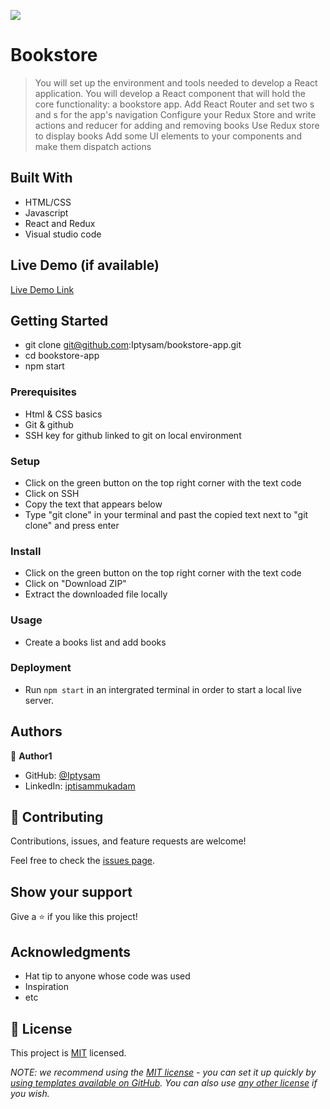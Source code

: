 ![](https://img.shields.io/badge/Microverse-blueviolet)

# Bookstore

> You will set up the environment and tools needed to develop a React application.
> You will develop a React component that will hold the core functionality: a bookstore app.
> Add React Router and set two <Route>s and <Link>s for the app's navigation
> Configure your Redux Store and write actions and reducer for adding and removing books
> Use Redux store to display books
> Add some UI elements to your components and make them dispatch actions



## Built With

- HTML/CSS
- Javascript
- React and Redux
- Visual studio code

## Live Demo (if available)

[Live Demo Link](https://iptysam.github.io/bookstore-app/)


## Getting Started

- git clone git@github.com:Iptysam/bookstore-app.git
- cd bookstore-app
- npm start

### Prerequisites
- Html & CSS basics
- Git & github
- SSH key for github linked to git on local environment

### Setup
- Click on the green button on the top right corner with the text code
- Click on SSH
- Copy the text that appears below 
- Type "git clone" in your terminal and past the copied text next to "git clone" and press enter

### Install
- Click on the green button on the top right corner with the text code
- Click on "Download ZIP"
- Extract the downloaded file locally

### Usage
- Create a books list and add books

### Deployment
- Run `npm start` in an intergrated terminal in order to start a local live server.


## Authors

👤 **Author1**

- GitHub: [@Iptysam](https://github.com/Iptysam)
- LinkedIn: [iptisammukadam](https://linkedin.com/in/iptisam-mukadam-4b2b39239)



## 🤝 Contributing

Contributions, issues, and feature requests are welcome!

Feel free to check the [issues page](../../issues/).

## Show your support

Give a ⭐️ if you like this project!

## Acknowledgments

- Hat tip to anyone whose code was used
- Inspiration
- etc

## 📝 License

This project is [MIT](./LICENSE.MD) licensed.

_NOTE: we recommend using the [MIT license](https://choosealicense.com/licenses/mit/) - you can set it up quickly by [using templates available on GitHub](https://docs.github.com/en/communities/setting-up-your-project-for-healthy-contributions/adding-a-license-to-a-repository). You can also use [any other license](https://choosealicense.com/licenses/) if you wish._
